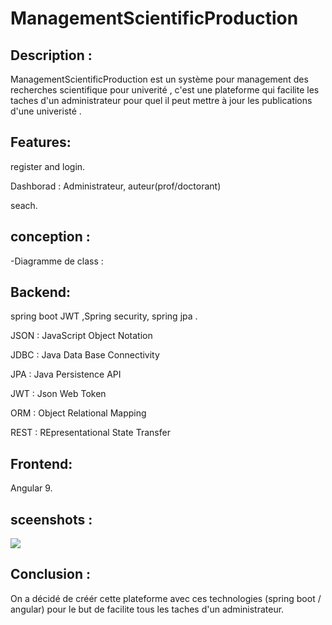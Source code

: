 # ManagementScientificProduction

## Description : 

ManagementScientificProduction est un système pour management des recherches scientifique pour univerité , c'est une plateforme qui facilite les taches d'un  administrateur 
pour quel il peut  mettre à jour les publications d'une  univeristé .


## Features:
register and login.

Dashborad : Administrateur, auteur(prof/doctorant)

seach.

## conception : 
-Diagramme de class :


## Backend:
spring boot JWT ,Spring  security, spring jpa  .


JSON : JavaScript Object Notation

JDBC : Java Data Base Connectivity

JPA : Java Persistence API

JWT : Json Web Token

ORM : Object Relational Mapping

REST : REpresentational State Transfer




## Frontend:
Angular 9.

## sceenshots : 
<img src="https://github.com/sokainadaabal/researchScientific/blob/main/home.png"></img> 



## Conclusion :
 On a décidé de créér cette plateforme avec ces technologies (spring boot / angular)  pour le but de facilite tous les taches d'un administrateur.
 
